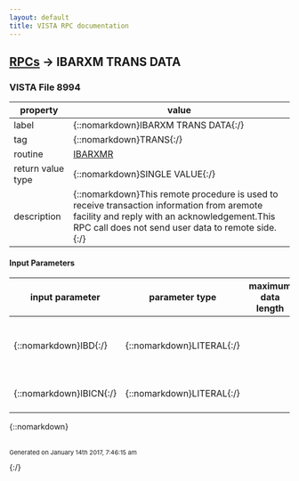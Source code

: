 ```yaml
---
layout: default
title: VISTA RPC documentation
---
```




## [RPCs](TableOfContent.md) &#8594; IBARXM TRANS DATA 



### VISTA File 8994 


 property | value 
--- | --- 
 label | {::nomarkdown}IBARXM TRANS DATA{:/}
 tag | {::nomarkdown}TRANS{:/}
 routine | [IBARXMR](http://code.osehra.org/dox/Routine_IBARXMR_source.html)
 return value type | {::nomarkdown}SINGLE VALUE{:/}
 description | {::nomarkdown}This remote procedure is used to receive transaction information from aremote facility and reply with an acknowledgement.This RPC call does not send user data to remote side.{:/}

#### Input Parameters

| input parameter | parameter type | maximum data length | required | description | 
| --- | --- | --- | --- | --- | 
| {::nomarkdown}IBD{:/} | {::nomarkdown}LITERAL{:/} |  | {::nomarkdown}true{:/} | {::nomarkdown}This is the data sent by the remote treating facility to be filled infile 354.71.{:/} | 
| {::nomarkdown}IBICN{:/} | {::nomarkdown}LITERAL{:/} |  | {::nomarkdown}true{:/} | {::nomarkdown}This is the patient's ICN.{:/} | 

{::nomarkdown} <br/><br/><p style="font-size: 11px">Generated on January 14th 2017, 7:46:15 am</p>{:/}